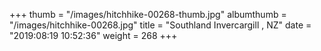 +++
thumb = "/images/hitchhike-00268-thumb.jpg"
albumthumb = "/images/hitchhike-00268.jpg"
title = "Southland Invercargill , NZ"
date = "2019:08:19 10:52:36"
weight = 268
+++
